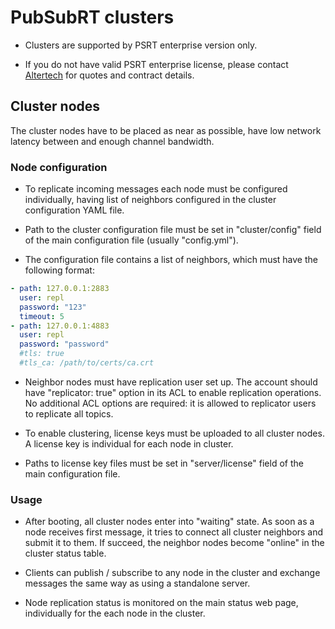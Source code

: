 # PubSubRT clusters

* Clusters are supported by PSRT enterprise version only.

* If you do not have valid PSRT enterprise license, please contact
  [Altertech](https://www.altertech.com/order/) for quotes and contract
  details.

## Cluster nodes

The cluster nodes have to be placed as near as possible, have low network
latency between and enough channel bandwidth.

### Node configuration

* To replicate incoming messages each node must be configured individually,
having list of neighbors configured in the cluster configuration YAML file.

* Path to the cluster configuration file must be set in "cluster/config"
  field of the main configuration file (usually "config.yml").

* The configuration file contains a list of neighbors, which must have the
  following format:

```yaml
- path: 127.0.0.1:2883
  user: repl
  password: "123"
  timeout: 5
- path: 127.0.0.1:4883
  user: repl
  password: "password"
  #tls: true
  #tls_ca: /path/to/certs/ca.crt
```

* Neighbor nodes must have replication user set up. The account should have
  "replicator: true" option in its ACL to enable replication operations. No
  additional ACL options are required: it is allowed to replicator users to
  replicate all topics.

* To enable clustering, license keys must be uploaded to all cluster nodes. A
  license key is individual for each node in cluster.

* Paths to license key files must be set in "server/license" field of the main
  configuration file.

### Usage

* After booting, all cluster nodes enter into "waiting" state. As soon as a node
receives first message, it tries to connect all cluster neighbors and submit it
to them. If succeed, the neighbor nodes become "online" in the cluster status
table.

* Clients can publish / subscribe to any node in the cluster and exchange
messages the same way as using a standalone server.

* Node replication status is monitored on the main status web page,
  individually for the each node in the cluster.
